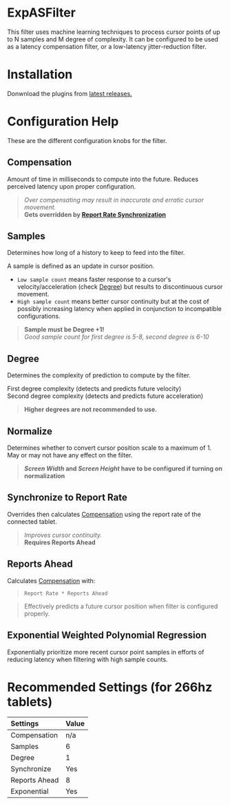 # ExpASFilter

This filter uses machine learning techniques to process cursor points of up to N samples and M degree of complexity. It can be configured to be used as a latency compensation filter, or a low-latency jitter-reduction filter.

# Installation

Donwnload the plugins from [latest releases.](https://github.com/X9VoiD/OTDPlugins/actions)

# Configuration Help

These are the different configuration knobs for the filter.


## Compensation
Amount of time in milliseconds to compute into the future. Reduces perceived latency upon proper configuration.
> *Over compensating may result in inaccurate and erratic cursor movement.*    
> **Gets overridden by [Report Rate Synchronization](https://github.com/X9VoiD/OTDPlugins/wiki/ExperimentalASFilter#synchronize-to-report-rate)**
   

## Samples
Determines how long of a history to keep to feed into the filter.    

A sample is defined as an update in cursor position.    

* `Low sample count` means faster response to a cursor's velocity/acceleration (check [Degree](https://github.com/X9VoiD/OTDPlugins/wiki/ExperimentalASFilter#degree)) but results to discontinuous cursor movement.    
* `High sample count` means better cursor continuity but at the cost of possibly increasing latency when applied in conjunction to incompatible configurations.    
    
> **Sample must be Degree +1!**    
> *Good sample count for first degree is 5-8, second degree is 6-10*


## Degree
Determines the complexity of prediction to compute by the filter.    
    
First degree complexity (detects and predicts future velocity)    
Second degree complexity (detects and predicts future acceleration)    
> **Higher degrees are not recommended to use.**
    

## Normalize
Determines whether to convert cursor position scale to a maximum of 1. May or may not have any effect on the filter.    
> **_Screen Width_ and _Screen Height_ have to be configured if turning on normalization**
    

## Synchronize to Report Rate
Overrides then calculates [Compensation](https://github.com/X9VoiD/OTDPlugins/wiki/ExperimentalASFilter#compensation) using the report rate of the connected tablet.    
> _Improves cursor continuity._    
> **Requires Reports Ahead**
    

## Reports Ahead
Calculates [Compensation](https://github.com/X9VoiD/OTDPlugins/wiki/ExperimentalASFilter#compensation) with:
> `Report Rate * Reports Ahead`   
    
> Effectively predicts a future cursor position when filter is configured properly.    
    

## Exponential Weighted Polynomial Regression
Exponentially prioritize more recent cursor point samples in efforts of reducing latency when filtering with high sample counts.    
    

# Recommended Settings (for 266hz tablets)

| Settings | Value |
| :--- | :--- |
| Compensation | n/a |
| Samples | 6 |
| Degree | 1 |
| Synchronize | Yes |
| Reports Ahead | 8 |
| Exponential | Yes |
